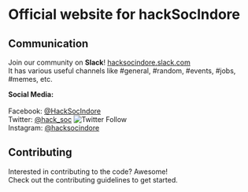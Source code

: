 # Official website for hackSocIndore

## Communication

Join our community on **Slack**! [hacksocindore.slack.com](https://hacksoc-slack.herokuapp.com/) <br>
It has various useful channels like #general, #random, #events, #jobs, #memes, etc.

**Social Media:**<br><br>
Facebook: [@HackSocIndore](https://www.facebook.com/HackSocIndore/) <br>
Twitter: [@hack_soc](https://twitter.com/hack_soc) ![Twitter Follow](https://img.shields.io/twitter/follow/hack_soc.svg?label=Follow&style=social) <br>
Instagram: [@hacksocindore](https://www.instagram.com/hacksocindore)

## Contributing

Interested in contributing to the code? Awesome!  
Check out the contributing guidelines to get started.